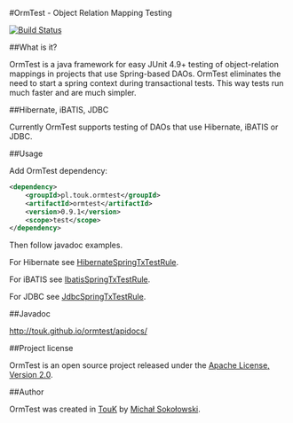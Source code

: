 #OrmTest - Object Relation Mapping Testing

[![Build Status](https://img.shields.io/travis/TouK/ormtest/master.svg?style=flat)](https://travis-ci.org/TouK/ormtest)

##What is it?

OrmTest is a java framework for easy JUnit 4.9+ testing of object-relation mappings in projects that use Spring-based DAOs. OrmTest eliminates the need to start a spring context during transactional tests. This way tests run much faster and are much simpler.

##Hibernate, iBATIS, JDBC 

Currently OrmTest supports testing of DAOs that use Hibernate, iBATIS or JDBC. 

##Usage

Add OrmTest dependency:

```xml
<dependency>
    <groupId>pl.touk.ormtest</groupId>
    <artifactId>ormtest</artifactId>
    <version>0.9.1</version>
    <scope>test</scope>
</dependency>
```

Then follow javadoc examples.

For Hibernate see [HibernateSpringTxTestRule](http://touk.github.io/ormtest/apidocs/pl/touk/ormtest/HibernateSpringTxTestRule.html).

For iBATIS see [IbatisSpringTxTestRule](http://touk.github.io/ormtest/apidocs/pl/touk/ormtest/IbatisSpringTxTestRule.html).

For JDBC see [JdbcSpringTxTestRule](http://touk.github.io/ormtest/apidocs/pl/touk/ormtest/JdbcSpringTxTestRule.html).

##Javadoc

http://touk.github.io/ormtest/apidocs/

##Project license

OrmTest is an open source project released under the [Apache License, Version 2.0](http://www.apache.org/licenses/LICENSE-2.0).

##Author

OrmTest was created in [TouK](http://touk.pl) by [Michał Sokołowski](mailto:msk@touk.pl).
